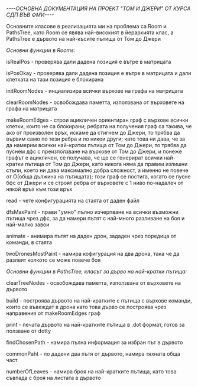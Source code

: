*----ОСНОВНА ДОКУМЕНТАЦИЯ НА ПРОЕКТ "ТОМ И ДЖЕРИ" ОТ КУРСА СДП ВЪВ ФМИ----*

Основните класове в реализацията ми на проблема са Room и PathsTree, като Room се явява най-високият
в йерархията клас, а PathsTree е дървото на най-късите пътища от Том до Джери

*Основни функции в Rooms:*

isRealPos - проверява дали дадена позиция е вътре в матрицата

isPosOkay - проверява дали дадена позиция е вътре в матрицата и дали клетката на тази позиция е блокирана

initRoomNodes - инциализира всички върхове на графа на матрицата

clearRoomNodes - освобождава паметта, използвана от върховете на графа на матрицата

makeRoomEdges - строи ацикличен ориентиран граф с върхове всички клетки, които не са блокирани;
                ребрата на получения граф са такива, че ако от произволен връх, искаме да стигнем до
                Джери, то трябва да вървим само по тези ребра и по никои други; като това ни дава,
                че за да намерим всички най-кратки пътища от Том до Джери, то трябва да пуснем дфс с
                преизползване на върхове от Том до Джери, и понеже графът е ацикличен, се получава,
                че ще се генерират всички най-кратки пътища от Том до Джери, като никога няма да правим
                излишни стъпи, което ни дава максимално добра сложност, а именно не повече от О(обща дължина на пътищата);
                този граф се постига, когато се пусне бфс от Джери и се строят ребра от върховете
                с 1 ниво по-надалеч от някой връх към този връх

read - чете конфигурацията на стаята от даден файл

dfsMaxPaint - прави "умно" пълно изчерпване на всички възможни пътища чрез дфс,
              за да намери пътят с най-много разливане на боя и най-малко завои

animate - анимира пътят на даден дрон, зададен чрез поредица от команди, в стаята

twoDronesMostPaint - намира кофигурация на два дрона, така че да разлеят колкото се може повече боя

*Основни функции в PathsTree, класът за дърво на най-кратки пътища:*

clearTreeNodes - освобождава паметта, използвана от върховете на дървото

build -  построява дървото на най-кратките с пътища с върхове команди, които се въвеждат в дрона
            като това дърво се построява чрез направения от makeRoomEdges граф

print - печата дървото на най-кратките пътища в .dot формат, готов за ползване от dotty

findChosenPath - намира пълна информация за избран път в дървото

commonPaht - по дадени два пътя от дървото, намира тяхната обща част

numberOfLeaves - намира броя на най-кратките пътища, като това съвпада с броя на листата в дървото


